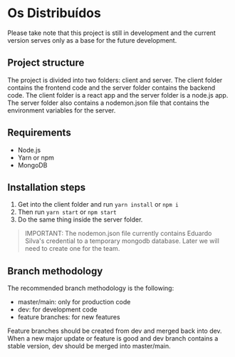 # Os Distribuídos

Please take note that this project is still in development and the current version serves only as a base for the future development.

## Project structure

The project is divided into two folders: client and server. The client folder contains the frontend code and the server folder contains the backend code.
The client folder is a react app and the server folder is a node.js app. The server folder also contains a nodemon.json file that contains the environment variables for the server.

## Requirements

- Node.js
- Yarn or npm
- MongoDB

## Installation steps

1. Get into the client folder and run `yarn install` or `npm i`
2. Then run `yarn start` or `npm start`
3. Do the same thing inside the server folder.

> IMPORTANT: The nodemon.json file currently contains Eduardo Silva's credential to a temporary mongodb database. Later we will need to create one for the team.

## Branch methodology

The recommended branch methodology is the following:

- master/main: only for production code
- dev: for development code
- feature branches: for new features

Feature branches should be created from dev and merged back into dev. When a new major update or feature is good and dev branch contains a stable version, dev should be merged into master/main.
